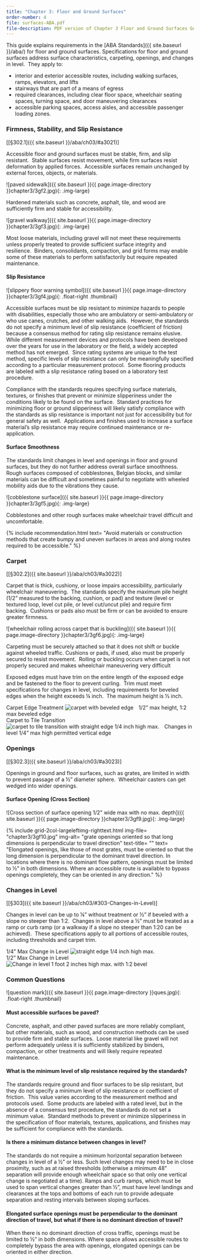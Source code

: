 ```yaml
---
title: "Chapter 3: Floor and Ground Surfaces"
order-number: 4
file: surfaces-ABA.pdf
file-description: PDF version of Chapter 3 Floor and Ground Surfaces Guide
---
```

This guide explains requirements in the [ABA Standards]({{ site.baseurl }}/aba/) for floor and ground surfaces. Specifications for floor and ground surfaces address surface characteristics, carpeting, openings, and changes in level.  They apply to:

-   interior and exterior accessible routes, including walking surfaces, ramps, elevators, and lifts
-   stairways that are part of a means of egress
-   required clearances, including clear floor space, wheelchair seating spaces, turning space, and door maneuvering clearances
-   accessible parking spaces, access aisles, and accessible passenger loading zones.

### Firmness, Stability, and Slip Resistance

[[§302.1]({{ site.baseurl }}/aba/ch03/#a3021)]

Accessible floor and ground surfaces must be stable, firm, and slip resistant.  Stable surfaces resist movement, while firm surfaces resist deformation by applied forces.  Accessible surfaces remain unchanged by external forces, objects, or materials.

![paved sidewalk]({{ site.baseurl }}{{ page.image-directory }}chapter3/3gf2.jpg){: .img-large}

<div class="img-large-caption">Hardened materials such as concrete, asphalt, tile, and wood are sufficiently firm and stable for accessibility.</div>

![gravel walkway]({{ site.baseurl }}{{ page.image-directory }}chapter3/3gf3.jpg){: .img-large}

<div class="img-large-caption">Most loose materials, including gravel will not meet these requirements unless properly treated to provide sufficient surface integrity and resilience.  Binders, consolidants, compaction, and grid forms may enable some of these materials to perform satisfactorily but require repeated maintenance.</div>

#### Slip Resistance

![slippery floor warning symbol]({{ site.baseurl }}{{ page.image-directory }}chapter3/3gf4.jpg){: .float-right .thumbnail}

Accessible surfaces must be slip resistant to minimize hazards to people with disabilities, especially those who are ambulatory or semi-ambulatory or who use canes, crutches, and other walking aids.  However, the standards do not specify a minimum level of slip resistance (coefficient of friction) because a consensus method for rating slip resistance remains elusive.  While different measurement devices and protocols have been developed over the years for use in the laboratory or the field, a widely accepted method has not emerged.  Since rating systems are unique to the test method, specific levels of slip resistance can only be meaningfully specified according to a particular measurement protocol.  Some flooring products are labeled with a slip resistance rating based on a laboratory test procedure.

Compliance with the standards requires specifying surface materials, textures, or finishes that prevent or minimize slipperiness under the conditions likely to be found on the surface.  Standard practices for minimizing floor or ground slipperiness will likely satisfy compliance with the standards as slip resistance is important not just for accessibility but for general safety as well.  Applications and finishes used to increase a surface material’s slip resistance may require continued maintenance or re-application. 

#### Surface Smoothness

The standards limit changes in level and openings in floor and ground surfaces, but they do not further address overall surface smoothness.  Rough surfaces composed of cobblestones, Belgian blocks, and similar materials can be difficult and sometimes painful to negotiate with wheeled mobility aids due to the vibrations they cause. 

![cobblestone surface]({{ site.baseurl }}{{ page.image-directory }}chapter3/3gf5.jpg){: .img-large}

<div class="img-large-caption">Cobblestones and other rough surfaces make wheelchair travel difficult and uncomfortable.</div>

{% include recommendation.html
text= "Avoid materials or construction methods that create bumpy and uneven surfaces in areas and along routes required to be accessible."
%}

### Carpet

[[§302.2]({{ site.baseurl }}/aba/ch03/#a3022)]

Carpet that is thick, cushiony, or loose impairs accessibility, particularly wheelchair maneuvering.  The standards specify the maximum pile height (1/2” measured to the backing, cushion, or pad) and texture (level or textured loop, level cut pile, or level cut/uncut pile) and require firm backing.  Cushions or pads also must be firm or can be avoided to ensure greater firmness. 

![wheelchair rolling across carpet that is buckling]({{ site.baseurl }}{{ page.image-directory }}chapter3/3gf6.jpg){: .img-large}

<div class="img-large-caption">Carpeting must be securely attached so that it does not shift or buckle against wheeled traffic. Cushions or pads, if used, also must be properly secured to resist movement.  Rolling or buckling occurs when carpet is not properly secured and makes wheelchair maneuvering very difficult</div>
  
Exposed edges must have trim on the entire length of the exposed edge and be fastened to the floor to prevent curling.  Trim must meet specifications for changes in level, including requirements for beveled edges when the height exceeds ¼ inch.  The maximum height is ½ inch. 

<div class="grid-container">
  <div class="grid-row">
    <div class="tablet:grid-col">
      <span class="grid-line bold">Carpet Edge Treatment</span>
      <img class="img-full" src="{{ site.baseurl }}{{ page.image-directory }}chapter3/3gf7.jpg" alt="carpet with beveled edge">
      <span class="grid-line text-italic" style="padding: 10px;">1/2” max height, 1:2 max beveled edge</span>
    </div>
    <div class="tablet:grid-col">
      <span class="grid-line bold">Carpet to Tile Transition</span>
      <img class="img-full" src="{{ site.baseurl }}{{ page.image-directory }}chapter3/3gf8.jpg" alt="carpet to tile transition with straight edge 1/4 inch high max.">
      <span class="grid-line text-italic" style="padding: 10px;">	Changes in level 1/4” max high permitted vertical edge</span>
    </div>
  </div>
</div>

### Openings

[[§302.3]({{ site.baseurl }}/aba/ch03/#a3023)]

Openings in ground and floor surfaces, such as grates, are limited in width to prevent passage of a ½” diameter sphere.  Wheelchair casters can get wedged into wider openings. 

#### Surface Opening (Cross Section)

![Cross section of surface opening 1/2" wide max with no max. depth]({{ site.baseurl }}{{ page.image-directory }}chapter3/3gf9.jpg){: .img-large}

{% include grid-2col-largeleftimg-righttext.html
img-file= "chapter3/3gf10.jpg"
img-alt= "grate openings oriented so that long dimensions is perpendicular to travel direction"
text-title= ""
text= "Elongated openings, like those of most grates, must be oriented so that the long dimension is perpendicular to the dominant travel direction.  In locations where there is no dominant flow pattern, openings must be limited to ½” in both dimensions.  Where an accessible route is available to bypass openings completely, they can be oriented in any direction."
%}

### Changes in Level

[[§303]({{ site.baseurl }}/aba/ch03/#303-Changes-in-Level)]

Changes in level can be up to ¼” without treatment or ½” if beveled with a slope no steeper than 1:2.  Changes in level above a ½” must be treated as a ramp or curb ramp (or a walkway if a slope no steeper than 1:20 can be achieved).  These specifications apply to all portions of accessible routes, including thresholds and carpet trim.

<div class="grid-container">
  <div class="grid-row">
    <div class="tablet:grid-col">
      <span class="grid-line bold">1/4” Max Change in Level</span>
      <img class="img-full" src="{{ site.baseurl }}{{ page.image-directory }}chapter3/3gf11.jpg" alt="straight edge 1/4 inch high max.">
    </div>
    <div class="tablet:grid-col">
      <span class="grid-line bold">1/2” Max Change in Level</span>
      <img class="img-full" src="{{ site.baseurl }}{{ page.image-directory }}chapter3/3gf12.jpg" alt="Change in level 1 foot 2 inches high max. with 1:2 bevel">
    </div>
  </div>
</div>

### Common Questions

![question mark]({{ site.baseurl }}{{ page.image-directory }}ques.jpg){: .float-right .thumbnail}

#### Must accessible surfaces be paved?

Concrete, asphalt, and other paved surfaces are more reliably compliant, but other materials, such as wood, and construction methods can be used to provide firm and stable surfaces.  Loose material like gravel will not perform adequately unless it is sufficiently stabilized by binders, compaction, or other treatments and will likely require repeated maintenance.  

#### What is the minimum level of slip resistance required by the standards?

The standards require ground and floor surfaces to be slip resistant, but they do not specify a minimum level of slip resistance or coefficient of friction.  This value varies according to the measurement method and protocols used.  Some products are labeled with a rated level, but in the absence of a consensus test procedure, the standards do not set a minimum value.  Standard methods to prevent or minimize slipperiness in the specification of floor materials, textures, applications, and finishes may be sufficient for compliance with the standards. 

#### Is there a minimum distance between changes in level?

The standards do not require a minimum horizontal separation between changes in level of a ½” or less. Such level changes may need to be in close proximity, such as at raised thresholds (otherwise a minimum 48” separation will provide enough wheelchair space so that only one vertical change is negotiated at a time). Ramps and curb ramps, which must be used to span vertical changes greater than ½”, must have level landings and clearances at the tops and bottoms of each run to provide adequate separation and resting intervals between sloping surfaces. 

#### Elongated surface openings must be perpendicular to the dominant direction of travel, but what if there is no dominant direction of travel?

When there is no dominant direction of cross traffic, openings must be limited to ½” in both dimensions. Where space allows accessible routes to completely bypass the area with openings, elongated openings can be oriented in either direction.
